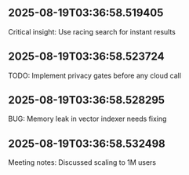 
## 2025-08-19T03:36:58.519405
Critical insight: Use racing search for instant results
<!-- id: cap_20250819_033658_9e6c2ad8 -->

## 2025-08-19T03:36:58.523724
TODO: Implement privacy gates before any cloud call
<!-- id: cap_20250819_033658_4d6d4622 -->

## 2025-08-19T03:36:58.528295
BUG: Memory leak in vector indexer needs fixing
<!-- id: cap_20250819_033658_69dbe734 -->

## 2025-08-19T03:36:58.532498
Meeting notes: Discussed scaling to 1M users
<!-- id: cap_20250819_033658_f53ee8eb -->
